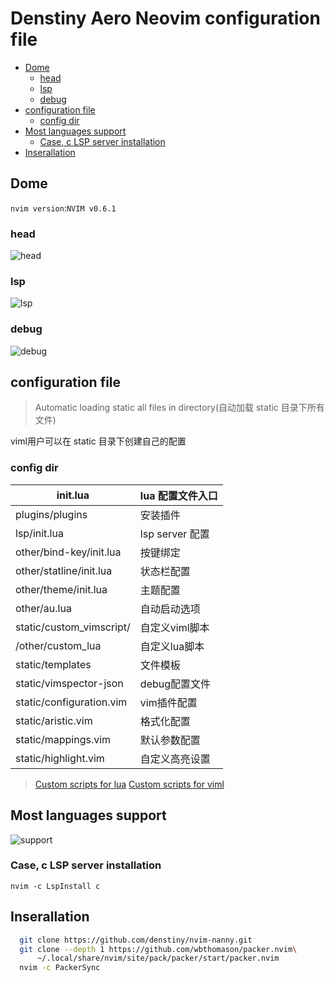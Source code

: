 # Denstiny Aero Neovim configuration file

<!-- vim-markdown-toc GFM -->

* [Dome](#dome)
  * [head](#head)
  * [lsp](#lsp)
  * [debug](#debug)
* [configuration file](#configuration-file)
  * [config dir](#config-dir)
* [Most languages support](#most-languages-support)
  * [Case, c LSP server installation](#case-c-lsp-server-installation)
* [Inserallation](#inserallation)

<!-- vim-markdown-toc -->
## Dome
`nvim version`:`NVIM v0.6.1`
### head
![head](https://s3.bmp.ovh/imgs/2022/03/31/61de8e533d8bfca5.png) 
### lsp
![lsp](https://s3.bmp.ovh/imgs/2022/03/31/ad918d0868d1bfeb.png) 
### debug
![debug](https://s3.bmp.ovh/imgs/2022/03/31/d6a944d351cb6e58.png) 
## configuration file
> Automatic loading static all files in directory(自动加载 static 目录下所有文件)

viml用户可以在 static 目录下创建自己的配置

### config dir

| init.lua                 | lua 配置文件入口 |
|--------------------------|------------------|
| plugins/plugins          | 安装插件         |
| lsp/init.lua             | lsp server 配置  |
| other/bind-key/init.lua  | 按键绑定         |
| other/statline/init.lua  | 状态栏配置       |
| other/theme/init.lua     | 主题配置         |
| other/au.lua             | 自动启动选项     |
| static/custom_vimscript/ | 自定义viml脚本   |
| /other/custom_lua        | 自定义lua脚本    |
| static/templates         | 文件模板         |
| static/vimspector-json   | debug配置文件    |
| static/configuration.vim | vim插件配置      |
| static/aristic.vim       | 格式化配置       |
| static/mappings.vim      | 默认参数配置     |
| static/highlight.vim     | 自定义高亮设置   |

> [Custom scripts for lua](./lua/aero/other/custom_lua/README.md) 
> [Custom scripts for viml](./static/custom_vimscript/README.md) 

##  Most languages support
![support](https://s4.ax1x.com/2022/01/14/7Gk3mn.png) 
### Case, c LSP server installation
```vim
nvim -c LspInstall c
```
## Inserallation
```bash
  git clone https://github.com/denstiny/nvim-nanny.git
  git clone --depth 1 https://github.com/wbthomason/packer.nvim\
      ~/.local/share/nvim/site/pack/packer/start/packer.nvim
  nvim -c PackerSync
```
